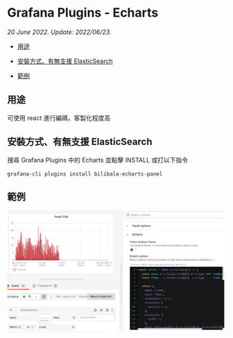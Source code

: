 # Grafana Plugins - Echarts

*20 June 2022. Update: 2022/06/23.*

* [用途](#use)

* [安裝方式、有無支援 ElasticSearch](#install)

* [範例](#example)

<h2 id="use">用途</h2>

可使用 react 進行編碼，客製化程度高

<h2 id="install">安裝方式、有無支援 ElasticSearch</h2>

搜尋 Grafana Plugins 中的 Echarts 並點擊 INSTALL 或打以下指令

    grafana-cli plugins install bilibala-echarts-panel

<h2 id="example">範例</h2>

![img](echart.png)


